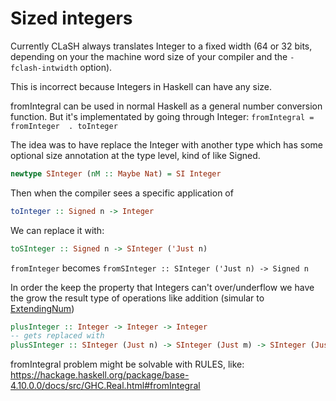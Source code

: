 # Sized integers

Currently CLaSH always translates Integer to a fixed width (64 or 32 bits, depending on your the machine word size of your compiler and the `-fclash-intwidth` option).

This is incorrect because Integers in Haskell can have any size.

fromIntegral can be used in normal Haskell as a general number conversion function.
But it's implementated by going through Integer: `fromIntegral = fromInteger  . toInteger`



The idea was to have replace the Integer with another type which has some optional size annotation at the type level, kind of like Signed.

```haskell
newtype SInteger (nM :: Maybe Nat) = SI Integer
```

Then when the compiler sees a specific application of
```haskell
toInteger :: Signed n -> Integer
```
We can replace it with:
```haskell
toSInteger :: Signed n -> SInteger ('Just n)
```

`fromInteger` becomes `fromSInteger :: SInteger ('Just n) -> Signed n`

In order the keep the property that Integers can't over/underflow we have the grow the result type of operations like addition (simular to [ExtendingNum])


```haskell
plusInteger :: Integer -> Integer -> Integer
-- gets replaced with
plusSInteger :: SInteger (Just n) -> SInteger (Just m) -> SInteger (Just ((Max n m) + 1))
```





fromIntegral problem might be solvable with RULES, like: https://hackage.haskell.org/package/base-4.10.0.0/docs/src/GHC.Real.html#fromIntegral




[ExtendingNum]: http://hackage.haskell.org/package/clash-prelude-0.11.2/docs/CLaSH-Class-Num.html#t:ExtendingNum

